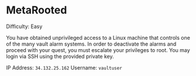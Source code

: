 # MetaRooted

Difficulty: Easy

You have obtained unprivileged access to a Linux machine that controls one of the many vault alarm systems. In order to deactivate the alarms and proceed with your quest, you must escalate your privileges to root. You may login via SSH using the provided private key.  

IP Address: `34.132.25.162`
Username: `vaultuser`